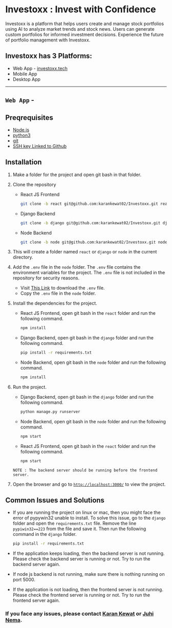 # Investoxx : Invest with Confidence
Investoxx is a platform that helps users create and manage stock portfolios using AI to analyze market trends and stock news. Users can generate custom portfolios for informed investment decisions. Experience the future of portfolio management with Investoxx.

## Investoxx has 3 Platforms:
- Web App - [investoxx.tech](https://investoxx.tech)
- Mobile App
- Desktop App

---

## `Web App` - 
## Preqrequisites
- [Node.js](https://nodejs.org/en/)
- [python3](https://www.python.org/downloads/)
- [git](https://git-scm.com/downloads)
- [SSH key Linked to Github](https://help.github.com/en/github/authenticating-to-github/connecting-to-github-with-ssh)


## Installation

1. Make a folder for the project and open git bash in that folder.
2. Clone the repository 
    - React JS Frontend
        ```bash
        git clone -b react git@github.com:karankewat02/Investoxx.git react
        ```
    - Django Backend
        ```bash
        git clone -b django git@github.com:karankewat02/Investoxx.git django
        ```
    - Node Backend
        ```bash
        git clone -b node git@github.com:karankewat02/Investoxx.git node
        ```

3. This will create a folder named `react` or `django` or `node` in the current directory.

4. Add the `.env` file in the `node` folder. The `.env` file contains the environment variables for the project. The `.env` file is not included in the repository for security reasons.

    - Visit [This Link](https://investoxx-assets.oss-ap-south-1.aliyuncs.com/.env) to download the `.env` file.
    - Copy the `.env` file in the `node` folder.


5. Install the dependencies for the project.

    - React JS Frontend, open git bash in the `react` folder and run the following command.
        ```bash
        npm install
        ```

    - Django Backend, open git bash in the `django` folder and run the following command.
        ```bash
        pip install -r requirements.txt
        ```

    - Node Backend, open git bash in the `node` folder and run the following command.
        ```bash
        npm install
        ```

6. Run the project.
    
    - Django Backend, open git bash in the `django` folder and run the following command.
        ```bash
        python manage.py runserver
        ```
    
    - Node Backend, open git bash in the `node` folder and run the following command.
        ```bash
        npm start
        ```
    - React JS Frontend, open git bash in the `react` folder and run the following command.
        ```bash
        npm start
        ```
    
    ```
    NOTE : The backend server should be running before the frontend server.
    ```



7. Open the browser and go to [`http://localhost:3000/`](http://localhost:3000/) to view the project.

## Common Issues and Solutions

- If you are running the project on linux or mac, then you might face the error of pypywin32 unable to install. To solve this issue, go to the `django` folder and open the `requirements.txt` file. Remove the line `pypiwin32==223` from the file and save it. Then run the following command in the `django` folder.
    ```bash
    pip install -r requirements.txt
    ```

- If the application keeps loading, then the backend server is not running. Please check the backend server is running or not. Try to run the backend server again.

- If node js backend is not running, make sure there is nothing running on port 5000.

- If the application is not loading, then the frontend server is not running. Please check the frontend server is running or not. Try to run the frontend server again.


### If you face any issues, please contact [Karan Kewat](mailto:karankewat2911@gmail.com) or [Juhi Nema](mailto:juhinema200@gmail.com).
